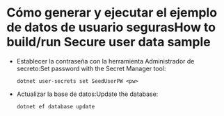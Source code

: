 # <a name="how-to-buildrun-secure-user-data-sample"></a><span data-ttu-id="e8ebe-101">Cómo generar y ejecutar el ejemplo de datos de usuario seguras</span><span class="sxs-lookup"><span data-stu-id="e8ebe-101">How to build/run Secure user data sample</span></span>

* <span data-ttu-id="e8ebe-102">Establecer la contraseña con la herramienta Administrador de secreto:</span><span class="sxs-lookup"><span data-stu-id="e8ebe-102">Set password with the Secret Manager tool:</span></span>

  `dotnet user-secrets set SeedUserPW <pw>`

* <span data-ttu-id="e8ebe-103">Actualizar la base de datos:</span><span class="sxs-lookup"><span data-stu-id="e8ebe-103">Update the database:</span></span>

    `dotnet ef database update`
